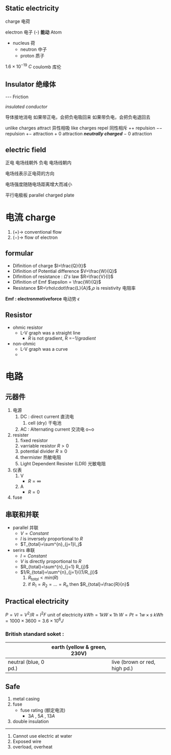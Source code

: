 ## Static electricity

charge 电荷

electron 电子 (-)  **能动**
Atom 
- nucleus 荷
	- neutron 中子
	- proton 质子 

$1.6\times 10^{-19}\ C$
coulomb 库伦

## Insulator 绝缘体
--- Friction

*insulated conductor*

导体接地消电
	如果带正电，会把负电吸回来
	如果带负电，会把负电退回去

unlike charges attract 异性相吸
like charges repel 同性相斥
	$++$ repulsion
	$--$ repulsion
	$+-$ attraction
	$+\ 0$ attraction ***neutrally charged***
	$-\ 0$ attraction

## electric field
正电 电场线朝外
负电 电场线朝内

电场线表示正电荷的方向

电场强度随随电场距离增大而减小

平行电极板 parallel charged plate

# 电流 charge

1. $(+)\rightarrow$ conventional flow
2. $(-) \rightarrow$ flow of electron

## formular

- Difinition of charge $I=\frac{Q}{t}$
- Difinition of Potential difference $V=\frac{W}{Q}$
- Difinition of resistance : $\Omega 's$ law $R=\frac{V}{I}$  
- Difinition of Emf $\epsilon = \frac{W}{Q}$
- Resistance $R=\rho\cdot\frac{L}{A}$,$\rho$ is resistivity 电阻率

**Emf : electronmotiveforce** 
电动势 $\epsilon$

## Resistor

- ohmic resistor
	- L-V graph was a straight line
		- $R$ is not gradient, R =$-1/gradient$
- non-ohmic 
	- L-V graph was a curve
	- 

# 电路

## 元器件

1. 电源
	1. DC : direct current 直流电
		1. cell (dry) 干电池
	2. AC : Alternating current 交流电 o~o
2. resister
	1. fixed resistor
	2. varriable resistor $R>0$
	3. potential divider $R\geq 0$
	4. thermister 热敏电阻
	5. Light Dependent Resister (LDR) 光敏电阻
3. 仪表
	1. V
		- $R=\infty$
	2. A
		- $R = 0$
4. fuse

## 串联和并联

- parallel 并联
	- $V = Constant$
	- $I$ is inversely proportional to $R$
	- $T_{total}=\sum^{n}_{j=1}I_j$
- serirs 串联
	- $I = Constant$ 
	- $V$ is directly proportional to $R$
	- $R_{total}=\sum^{n}_{j=1} R_{j}$
	- $1/R_{total}=\sum^{n}_{j=1}{(1/R_j)}$
		1. $R_{total}<min(R)$
		2. if $R_{1}=R_{2}=...=R_{n}$ then $R_{total}=\frac{R}{n}$

## Practical electricity

$P=VI=V^2/R=I^2F$
unit of electricity
	$kWh = 1kW\times 1h$
	$W=Pt=1w\times s$
	$kWh=1000\times 3600=3.6\times 10^6 J$

### British standard soket :

|                       | earth (yellow & green, 230V) |                               |
| --------------------- | ---------------------------- | ----------------------------- |
| neutral (blue, 0 pd.) |                              | live (brown or red, high pd.) |

## Safe
1. metal casing
2. fuse
	- fuse rating (额定电流)
		- $3A$ , $5A$ , $13A$
3. double insulation
---
1. Cannot use electric at water
2. Exposed wire
3. overload, overheat
